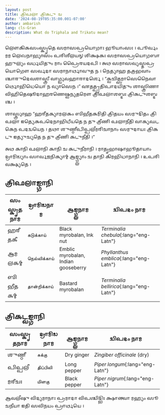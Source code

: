 ```yaml
---
layout: post
title: 𑌤𑍍𑌰𑌿𑌫𑌲𑌾 𑌤𑍍𑌰𑌿𑌕𑌟𑍁 𑌚
date: '2024-08-19T05:35:00.001-07:00'
author: ambarish
lang: cls-Gran
description: What do Triphala and Trikatu mean?
---
```


𑌲𑍌𑌕𑌿𑌕𑌸𑌂𑌸𑍍𑌕𑍃𑌤𑍇 𑌸𑌮𑌾𑌸𑌪𑍍𑌰𑌯𑍋𑌗𑌾𑌃 𑌭𑍂𑌯𑌾𑌂𑌸𑌃 । 𑌪𑍂𑌰𑍍𑌵𑌂 𑌮𑌮 𑌲𑍇𑌖𑌨𑌾𑌭𑍍𑌯𑌾𑌸𑌂 𑌪𑌰𑌿𑌶𑍀𑌲𑌯𑌨𑍍 𑌶𑌿𑌕𑍍𑌷𑌕𑌃  𑌸𑌮𑌾𑌸𑌪𑍍𑌰𑌯𑍋𑌗𑌬𑌾𑌹𑍁𑌲𑍍𑌯𑌂 𑌵𑌰𑍍𑌧𑌯𑌿𑌤𑍁𑌂 𑌮𑌾𑌂 𑌪𑍍𑌰𑍈𑌰𑌯𑌦𑌪𑌿 । 𑌅𑌥 𑌸𑌮𑌾𑌸𑌵𑍍𑌯𑌸𑍍𑌤𑌪𑍍𑌰𑌯𑍋𑌗𑍌 𑌸𑌰𑍍𑌵𑌦𑌾 𑌸𑌮𑌾𑌨𑌾𑌰𑍍𑌥𑌾𑌵𑍁𑌤 𑌨 । 𑌨𑍇𑌤𑍍𑌯𑌾𑌹 𑌤𑌤𑍍𑌰𑌭𑌵𑌾𑌂𑌶𑍍𑌚𑌾𑌰𑍁𑌦𑍇𑌵𑌶𑌾𑌸𑍍𑌤𑍍𑌰𑍀 𑌵𑌾𑌗𑍍𑌵𑍍𑌯𑌵𑌹𑌾𑌰𑌾𑌦𑌰𑍍𑌶𑍇 । <span lang="eng-Latn">“</span>𑌕𑍍𑌵𑌚𑌿𑌤𑍍𑌸𑌮𑌾𑌸𑍇𑌨𑍈𑌵𑌾𑌰𑍍𑌥𑍋𑌭𑌿𑌧𑍇𑌯𑍋 𑌨 𑌵𑍍𑌯𑌾𑌸𑍇𑌨 ।<span lang="eng-Latn">”</span> 𑌏𑌤𑌤𑍍𑌪𑍍𑌰𑌤𑌿𑌪𑌾𑌦𑌯𑌿𑌤𑍁𑌂 𑌶𑌾𑌸𑍍𑌤𑍍𑌰𑌿𑌣𑌾 𑌵𑌿𑌹𑌿𑌤𑍇𑌷𑍂𑌦𑌾𑌹𑌰𑌣𑍇𑌷𑍍𑌵𑌨𑍍𑌯𑌤𑌮𑍌 𑌤𑍍𑌰𑌿𑌫𑌲𑌾𑌶𑌬𑍍𑌦𑌃 𑌤𑍍𑌰𑌿𑌕𑌟𑍁𑌶𑌬𑍍𑌦𑌶𑍍𑌚 ।

𑌶𑌾𑌸𑍍𑌤𑍍𑌰𑍍𑌯𑌾𑌹 <span lang="eng-Latn">“</span>𑌹𑌰𑍀𑌤𑌕𑍍𑌯𑌾𑌮𑌲𑌕𑌂 𑌬𑌿𑌭𑍀𑌤𑌕𑌮𑌿𑌤𑌿 𑌤𑍍𑌰𑌿𑌤𑌯𑌂 𑌸𑌮𑍁𑌦𑌿𑌤𑌂 𑌤𑍍𑌰𑌿𑌫𑌲𑌾 𑌇𑌤𑍍𑌯𑍇𑌕𑌪𑌦𑍇𑌨𑌾𑌭𑌿𑌧𑍀𑌯𑌤𑍇 𑌨 𑌤𑍁 𑌤𑍍𑌰𑍀𑌣𑌿 𑌫𑌲𑌾𑌨𑍀𑌤𑌿 𑌵𑌾𑌕𑍍𑌯𑌘𑌟𑌕𑍇𑌨 𑌪𑌦𑌦𑍍𑌵𑌯𑍇𑌨 । 𑌤𑌥𑌾 𑌶𑍁𑌣𑍍𑌠𑍀𑌪𑌿𑌪𑍍𑌪𑌲𑍀𑌮𑌰𑌿𑌚𑌾𑌨𑌾𑌂 𑌸𑌮𑍁𑌦𑌾𑌯𑌃 𑌤𑍍𑌰𑌿𑌕𑌟𑍁 𑌇𑌤𑍍𑌯𑍁𑌚𑍍𑌯𑌤𑍇 𑌨 𑌤𑍁 𑌤𑍍𑌰𑍀𑌣𑌿 𑌕𑌟𑍁𑌨𑍀𑌤𑌿 ।<span lang="eng-Latn">”</span>

𑌅𑌥 𑌕𑌾𑌨𑌿 𑌫𑌲𑌾𑌨𑌿 𑌕𑌾𑌨𑌿 𑌚 𑌕𑌟𑍁𑌨𑍀𑌮𑌾𑌨𑌿 । 𑌮𑌾𑌤𑍃𑌭𑌾𑌷𑌾𑌭𑍂𑌤𑌾𑌯𑌾𑌂 𑌦𑍍𑌰𑌾𑌮𑌿𑌡𑍍𑌯𑌾𑌂 𑌸𑌾𑌰𑍍𑌵𑌜𑌨𑌿𑌕𑍍𑌯𑌾𑌮𑍍 𑌆𑌙𑍍𑌗𑍍𑌲𑍍𑌯𑌾𑌂 𑌚 𑌤𑌾𑌨𑌿 𑌕𑌿𑌮𑌭𑌿𑌧𑌾𑌨𑌾𑌨𑌿 । 𑌉𑌪𑌰𑌿 𑌵𑌕𑍍𑌷𑍍𑌯𑌤𑍇 ।

## 𑌤𑍍𑌰𑌿𑌫𑌲𑌾𑌙𑍍𑌗𑌾𑌨𑌿

| 𑌸𑌂𑌸𑍍𑌕𑍃𑌤𑌨𑌾𑌮 | 𑌦𑍍𑌰𑌾𑌮𑌿𑌡𑌨𑌾𑌮 | 𑌆𑌙𑍍𑌗𑍍𑌲𑌨𑌾𑌮 | 𑌦𑍍𑌵𑌿𑌪𑌦𑌂 𑌨𑌾𑌮 |
|---|---|---|---|
| 𑌹𑌰𑍀𑌤𑌕𑍀 | <span lang="tam-Taml">கடுக்காய்</span> | <span lang="eng-Latn">Black myrobalan, Ink nut</span> | *Terminalia chebula*{:lang="eng-Latn"} |
| 𑌆𑌮𑌲𑌕𑌮𑍍 | <span lang="tam-Taml">நெல்லிக்காய்</span> | <span lang="eng-Latn">Emblic myrobalan, Indian gooseberry</span> | *Phyllanthus emblica*{:lang="eng-Latn"} |
| 𑌬𑌿𑌭𑍀𑌤𑌕𑌮𑍍 | <span lang="tam-Taml">தான்றிக்காய்</span> | <span lang="eng-Latn">Bastard myrobalan</span> | *Terminalia bellirica*{:lang="eng-Latn"} |

## 𑌤𑍍𑌰𑌿𑌕𑌟𑍍𑌵𑌙𑍍𑌗𑌾𑌨𑌿

| 𑌸𑌂𑌸𑍍𑌕𑍃𑌤𑌨𑌾𑌮 | 𑌦𑍍𑌰𑌾𑌮𑌿𑌡𑌨𑌾𑌮 | 𑌆𑌙𑍍𑌗𑍍𑌲𑌨𑌾𑌮 | 𑌦𑍍𑌵𑌿𑌪𑌦𑌂 𑌨𑌾𑌮 |
|---|---|---|---|
| 𑌶𑍁𑌣𑍍𑌠𑍀 | <span lang="tam-Taml">சுக்கு</span> | <span lang="eng-Latn">Dry ginger</span> | <span lang="eng-Latn">*Zingiber officinale* (dry)</span> |
| 𑌪𑌿𑌪𑍍𑌪𑌲𑍀 | <span lang="tam-Taml">திப்பிலி</span> | <span lang="eng-Latn">Long pepper</span> | *Piper longum*{:lang="eng-Latn"} |
| 𑌮𑌰𑍀𑌚𑌃 | <span lang="tam-Taml">மிளகு</span> | <span lang="eng-Latn">Black pepper</span> | *Piper nigrum*{:lang="eng-Latn"} |

𑌆𑌵𑌲𑍀𑌷𑍁 𑌵𑌿𑌦𑍍𑌯𑌮𑌾𑌨𑌾𑌃 𑌪𑍍𑌰𑌮𑌾𑌦𑌾 𑌵𑌿𑌪𑌶𑍍𑌚𑌿𑌦𑍍𑌭𑌿𑌃 𑌕𑍍𑌷𑌾𑌨𑍍𑌤𑍍𑌵𑌾 𑌮𑌹𑍍𑌯𑌂 𑌸𑍂𑌚𑌨𑍀𑌯𑌾 𑌇𑌤𑌿 𑌸𑌵𑌿𑌨𑌯𑌂 𑌪𑍍𑌰𑌾𑌰𑍍𑌥𑌯𑍇 ।
